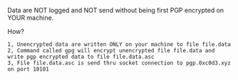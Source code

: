 Data are NOT logged and NOT send without being first PGP encrypted on YOUR machine.

How?
```
1, Unencrypted data are written ONLY on your machine to file file.data
2, Command called gpg will encrypt unencrypted file file.data and write pgp encrypted data to file file.data.asc
3, File file.data.asc is send thru socket connection to pgp.0xc0d3.xyz on port 10101
```
